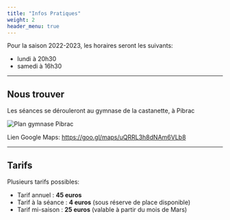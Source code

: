 ```yaml
---
title: "Infos Pratiques"
weight: 2
header_menu: true
---
```


Pour la saison 2022-2023, les horaires seront les suivants:

- lundi à 20h30
- samedi à 16h30


---

## Nous trouver

Les séances se dérouleront au gymnase de la castanette, à Pibrac

![Plan gymnase Pibrac](images/plan.webp)

Lien Google Maps: https://goo.gl/maps/uQRRL3h8dNAm6VLb8

---

## Tarifs

Plusieurs tarifs possibles:

- Tarif annuel : **45 euros**
- Tarif à la séance : **4 euros** (sous réserve de place disponible)
- Tarif mi-saison : **25 euros** (valable à partir du mois de Mars)
